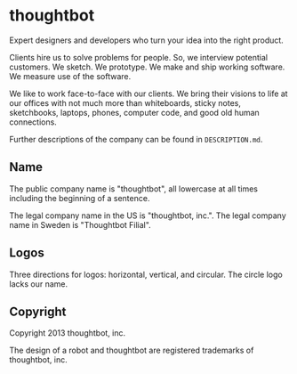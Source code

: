 thoughtbot
==========

Expert designers and developers who turn your idea into the right product.

Clients hire us to solve problems for people. So, we interview potential
customers. We sketch. We prototype. We make and ship working software.
We measure use of the software.

We like to work face-to-face with our clients. We bring their visions to
life at our offices with not much more than whiteboards, sticky notes,
sketchbooks, laptops, phones, computer code, and good old human
connections.

Further descriptions of the company can be found in `DESCRIPTION.md`.

Name
----

The public company name is "thoughtbot", all lowercase at all times
including the beginning of a sentence.

The legal company name in the US is "thoughtbot, inc.". The legal
company name in Sweden is "Thoughtbot Filial".

Logos
-----

Three directions for logos: horizontal, vertical, and circular. The
circle logo lacks our name.

Copyright
---------

Copyright 2013 thoughtbot, inc.

The design of a robot and thoughtbot are registered trademarks of thoughtbot, inc.
